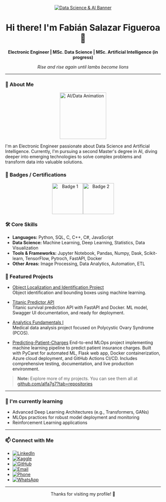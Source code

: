 <!-- alfa7g7's Featured Profile -->

<p align="center">
  <a href="https://github.com/alfa7g7">
    <!-- SUGERENCIA DE IMAGEN: Puedes usar un servicio como capsule-render para un banner dinámico -->
    <!-- Ejemplo: Ajusta el texto, color, tipo, etc. a tu gusto -->
    <!-- Documentación de capsule-render: https://github.com/kyechan99/capsule-render -->
    <img src="https://capsule-render.vercel.app/api?type=waving&height=300&color=gradient&text=Data%20Science%20and%20AI" alt="Data Science & AI Banner"/>
  </a>
</p>

<h1 align="center">Hi there! I'm Fabián Salazar Figueroa 👋</h1>
<p align="center">
  <b>Electronic Engineer | MSc. Data Science | MSc. Artificial Intelligence (in progress)</b>
</p>
<p align="center">
  <i>Rise and rise again until lambs become lions</i>
</p>

---

### 🚀 About Me 
<!-- ### <table><tr><td><img src="https://media.giphy.com/media/v1.Y2lkPTc5MGI3NjExYjQxbm9jZDBqdjdvaHN4ZW00NWFudHBudzBndXRqbzdnc3pyY3h0cyZlcD12MV9naWZzX3NlYXJjaCZjdD1n/utz68KlKM5LGBVF6HZ/giphy.gif" width="25"></td><td> About Me</td></tr></table>-->
<p align="center">
  <img src="https://media.giphy.com/media/YknAouVrcbkiDvWUOR/giphy.gif?cid=ecf05e47d6s172d41u65a36v3pfr2w7txeaip6m9n7evqp0o&ep=v1_gifs_search&rid=giphy.gif&ct=g" width="150" alt="AI/Data Animation">
</p>
I'm an Electronic Engineer passionate about Data Science and Artificial Intelligence. Currently, I'm pursuing a second Master's degree in AI, diving deeper into emerging technologies to solve complex problems and transform data into valuable solutions.

### 🏅 Badges / Certifications

<p align="center">
  <a href="https://www.credly.com/badges/1014d89a-c82d-46d4-a402-304036311460/public_url" target="_blank"><img src="https://images.credly.com/size/340x340/images/73e4a58b-a8ef-41a3-a7db-9183dd269882/image.png" width="100" alt="Badge 1"/></a><a href="https://www.credly.com/badges/a6380a12-f3fd-4f43-b778-ddbb6def1e22/public_url" target="_blank"><img src="https://images.credly.com/size/340x340/images/70eb1e3f-d4de-4377-a062-b20fb29594ea/azure-data-fundamentals-600x600.png" width="100" alt="Badge 2"/></a>
</p>


### 🛠️ Core Skills

- **Languages:** Python, SQL, C, C++, C#, JavaScript
- **Data Science:** Machine Learning, Deep Learning, Statistics, Data Visualization
- **Tools & Frameworks:** Jupyter Notebook, Pandas, Numpy, Dask, Scikit-learn, TensorFlow, Pytroch, FastAPI, Docker
- **Other Areas:** Image Processing, Data Analytics, Automation, ETL

### 🌟 Featured Projects

- [Object Localization and Identification Project](https://github.com/alfa7g7/Proyecto-localizacion-identificacion-objetos)  
  Object identification and bounding boxes using machine learning.

- [Titanic Predictor API](https://github.com/alfa7g7/Titanic-predictor-API)  
  Titanic survival prediction API with FastAPI and Docker. ML model, Swagger UI documentation, and ready for deployment.

- [Analytics Fundamentals I](https://github.com/alfa7g7/Fundamentos-Analitica-I)  
  Medical data analysis project focused on Polycystic Ovary Syndrome (PCOS).

- [Predicting-Patient-Charges](https://github.com/alfa7g7/predicting-patient-charges)
  End-to-end MLOps project implementing machine learning pipeline to predict patient insurance charges. Built with PyCaret for automated ML, Flask web app, Docker containerization, Azure cloud deployment, and GitHub Actions CI/CD.
  Includes comprehensive testing, documentation, and live production environment.
  
> **Note:** Explore more of my projects. You can see them all at [github.com/alfa7g7?tab=repositories](https://github.com/alfa7g7?tab=repositories)

---

### 🌱 I'm currently learning 

- Advanced Deep Learning Architectures (e.g., Transformers, GANs)
- MLOps practices for robust model deployment and monitoring
- Reinforcement Learning applications

---

### 📫 Connect with Me

- [![LinkedIn](https://img.shields.io/badge/LinkedIn-Fabian%20Salazar%20Figueroa-blue?style=flat&logo=linkedin)](https://www.linkedin.com/in/fabian-salazar-figueroa-26256316/)
- [![Kaggle](https://img.shields.io/badge/Kaggle-alfa7g7-blue?style=flat&logo=kaggle)](https://www.kaggle.com/alfa7g7)
- [![GitHub](https://img.shields.io/badge/GitHub-alfa7g7-lightgrey?style=flat&logo=github)](https://github.com/alfa7g7)
- [![Email](https://img.shields.io/badge/Email-fabian.salazarfigueroa77%40gmail.com-red?style=flat&logo=gmail)](mailto:fabian.salazarfigueroa77@gmail.com)
- [![Phone](https://img.shields.io/badge/Phone-%2B57%20315%20627%203671-green?style=flat&logo=whatsapp)](tel:+573156273671)
- [![WhatsApp](https://img.shields.io/badge/WhatsApp-Contact-brightgreen?style=flat&logo=whatsapp)](https://wa.me/573156273671)

---

<!-- Opcional: Estadísticas de GitHub -->
<!--<p align="center">
  <a href="https://github.com/alfa7g7">
    <img src="https://github-readme-stats.vercel.app/api?username=alfa7g7&show_icons=true&theme=radical&hide_border=true&count_private=true" alt="Fabián's GitHub stats" />
    <img src="https://github-readme-stats.vercel.app/api/top-langs/?username=alfa7g7&layout=compact&theme=radical&hide_border=true" alt="Fabián's Top Languages" />
  </a>
</p> --> 

<p align="center">Thanks for visiting my profile! 🚀</p>
